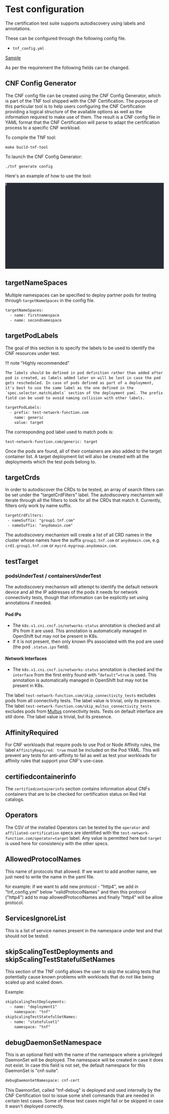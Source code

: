 <!-- markdownlint-disable code-block-style line-length no-bare-urls -->
# Test configuration

The certification test suite supports autodiscovery using labels and annotations.

These can be configured through the following config file.

- `tnf_config.yml`

[Sample](https://github.com/test-network-function/cnf-certification-test/blob/main/cnf-certification-test/tnf_config.yml)

As per the requirement the following fields can be changed.

## CNF Config Generator

The CNF config file can be created using the CNF Config Generator, which is part of the TNF tool shipped with the CNF Certification. The purpose of this particular tool is to help users configuring the CNF Certification providing a logical structure of the available options as well as the information required to make use of them. The result is a CNF config file in YAML format that the CNF Certification will parse to adapt the certification process to a specific CNF workload.

To compile the TNF tool:

```shell
make build-tnf-tool
```

To launch the CNF Config Generator:

```shell
./tnf generate config
```

Here's an example of how to use the tool:

<!-- markdownlint-disable MD033 -->
<object type="image/svg+xml" data="./assets/images/demo-config.svg">
<img width="600" src="./assets/images/demo-config.svg">
</object>
<!-- markdownlint-enable MD033 -->

## targetNameSpaces

Multiple namespaces can be specified to deploy partner pods for testing through `targetNameSpaces` in the config file.

``` { .yaml .annotate }
targetNameSpaces:
  - name: firstnamespace
  - name: secondnamespace
```

## targetPodLabels

The goal of this section is to specify the labels to be used to identify the CNF resources under test.

!!! note "Highly recommended"

    The labels should be defined in pod definition rather than added after pod is created, as labels added later on will be lost in case the pod gets rescheduled. In case of pods defined as part of a deployment, it's best to use the same label as the one defined in the `spec.selector.matchLabels` section of the deployment yaml. The prefix field can be used to avoid naming collision with other labels.

``` { .yaml .annotate }
targetPodLabels:
  - prefix: test-network-function.com
    name: generic
    value: target
```

The corresponding pod label used to match pods is:

``` { .yaml .annotate }
test-network-function.com/generic: target
```

Once the pods are found, all of their containers are also added to the target container list. A target deployment list will also be created with all the deployments which the test pods belong to.

## targetCrds

In order to autodiscover the CRDs to be tested, an array of search filters can be set under the "targetCrdFilters" label. The autodiscovery mechanism will iterate through all the filters to look for all the CRDs that match it. Currently, filters only work by name suffix.

``` { .yaml .annotate }
targetCrdFilters:
 - nameSuffix: "group1.tnf.com"
 - nameSuffix: "anydomain.com"
```

The autodiscovery mechanism will create a list of all CRD names in the cluster whose names have the suffix `group1.tnf.com` or `anydomain.com`, e.g. `crd1.group1.tnf.com` or `mycrd.mygroup.anydomain.com`.

## testTarget

### podsUnderTest / containersUnderTest

The autodiscovery mechanism will attempt to identify the default network device and all the IP addresses of the pods it needs for network connectivity tests, though that information can be explicitly set using annotations if needed.

#### Pod IPs

- The `k8s.v1.cni.cncf.io/networks-status` annotation is checked and all IPs from it are used. This annotation is automatically managed in OpenShift but may not be present in K8s.
- If it is not present, then only known IPs associated with the pod are used (the pod `.status.ips` field).

#### Network Interfaces

- The `k8s.v1.cni.cncf.io/networks-status` annotation is checked and the `interface` from the first entry found with `“default”=true` is used. This annotation is automatically managed in OpenShift but may not be present in K8s.

The label `test-network-function.com/skip_connectivity_tests` excludes pods from all connectivity tests. The label value is trivial, only its presence.
The label `test-network-function.com/skip_multus_connectivity_tests` excludes pods from [Multus](https://github.com/k8snetworkplumbingwg/multus-cni) connectivity tests. Tests on default interface are still done. The label value is trivial, but its presence.

## AffinityRequired

For CNF workloads that require pods to use Pod or Node Affinity rules, the label `AffinityRequired: true` must be included on the Pod YAML. This will prevent any tests for anti-affinity to fail as well as test your workloads for affinity rules that support your CNF's use-case.

## certifiedcontainerinfo

The `certifiedcontainerinfo` section contains information about CNFs containers that are
to be checked for certification status on Red Hat catalogs.

## Operators

The CSV of the installed Operators can be tested by the `operator` and `affiliated-certification` specs are identified with the `test-network-function.com/operator=target`
label. Any value is permitted here but `target` is used here for consistency with the other specs.

## AllowedProtocolNames

This name of protocols that allowed.
If we want to add another name, we just need to write the name in the yaml file.

for example: if we want to add new protocol - "http4", we add in "tnf_config.yml"  below "validProtocolNames" and then this protocol ("http4") add to map allowedProtocolNames and finally "http4"  will be allow protocol.

## ServicesIgnoreList

This is a list of service names present in the namespace under test and that should not be tested.

## skipScalingTestDeployments and skipScalingTestStatefulSetNames

This section of the TNF config allows the user to skip the scaling tests that potentially cause known problems with workloads that do not like being scaled up and scaled down.

Example:

``` { .yaml .annotate }
skipScalingTestDeployments:
  - name: "deployment1"
    namespace: "tnf"
skipScalingTestStatefulSetNames:
  - name: "statefulset1"
    namespace: "tnf"
```

## debugDaemonSetNamespace

This is an optional field with the name of the namespace where a privileged DaemonSet will be deployed. The namespace will be created in case it does not exist. In case this field is not set, the default namespace for this DaemonSet is "cnf-suite".

```sh
debugDaemonSetNamespace: cnf-cert
```

This DaemonSet, called "tnf-debug" is deployed and used internally by the CNF Certification tool to issue some shell commands that are needed in certain test cases. Some of these test cases might fail or be skipped in case it wasn't deployed correctly.
